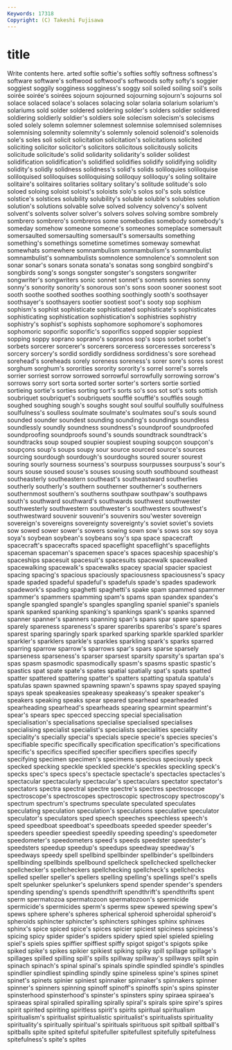 ```yaml
---
Keywords: 17318 
Copyright: (C) Takeshi Fujisawa
---
```


# title

Write contents here.
arted softie softie's softies softly
softness softness's software software's softwood softwood's softwoods softy softy's soggier
soggiest soggily sogginess sogginess's soggy soil soiled soiling soil's soils
soirée soirée's soirées sojourn sojourned sojourning sojourn's sojourns sol solace
solaced solace's solaces solacing solar solaria solarium solarium's solariums sold
solder soldered soldering solder's solders soldier soldiered soldiering soldierly soldier's
soldiers sole solecism solecism's solecisms soled solely solemn solemner solemnest
solemnise solemnised solemnises solemnising solemnity solemnity's solemnly solenoid solenoid's solenoids
sole's soles soli solicit solicitation solicitation's solicitations solicited soliciting solicitor
solicitor's solicitors solicitous solicitously solicits solicitude solicitude's solid solidarity solidarity's
solider solidest solidification solidification's solidified solidifies solidify solidifying solidity solidity's
solidly solidness solidness's solid's solids soliloquies soliloquise soliloquised soliloquises soliloquising
soliloquy soliloquy's soling solitaire solitaire's solitaires solitaries solitary solitary's solitude
solitude's solo soloed soloing soloist soloist's soloists solo's solos sol's
sols solstice solstice's solstices solubility solubility's soluble soluble's solubles solution
solution's solutions solvable solve solved solvency solvency's solvent solvent's solvents
solver solver's solvers solves solving sombre sombrely sombrero sombrero's sombreros
some somebodies somebody somebody's someday somehow someone someone's someones someplace
somersault somersaulted somersaulting somersault's somersaults something something's somethings sometime sometimes
someway somewhat somewhats somewhere somnambulism somnambulism's somnambulist somnambulist's somnambulists somnolence
somnolence's somnolent son sonar sonar's sonars sonata sonata's sonatas song
songbird songbird's songbirds song's songs songster songster's songsters songwriter songwriter's
songwriters sonic sonnet sonnet's sonnets sonnies sonny sonny's sonority sonority's
sonorous son's sons soon sooner soonest soot sooth soothe soothed
soothes soothing soothingly sooth's soothsayer soothsayer's soothsayers sootier sootiest soot's
sooty sop sophism sophism's sophist sophisticate sophisticated sophisticate's sophisticates sophisticating
sophistication sophistication's sophistries sophistry sophistry's sophist's sophists sophomore sophomore's sophomores
sophomoric soporific soporific's soporifics sopped soppier soppiest sopping soppy soprano
soprano's sopranos sop's sops sorbet sorbet's sorbets sorcerer sorcerer's sorcerers
sorceress sorceresses sorceress's sorcery sorcery's sordid sordidly sordidness sordidness's sore
sorehead sorehead's soreheads sorely soreness soreness's sorer sore's sores sorest
sorghum sorghum's sororities sorority sorority's sorrel sorrel's sorrels sorrier sorriest
sorrow sorrowed sorrowful sorrowfully sorrowing sorrow's sorrows sorry sort sorta
sorted sorter sorter's sorters sortie sortied sortieing sortie's sorties sorting
sort's sorts so's sos sot sot's sots sottish soubriquet soubriquet's
soubriquets soufflé soufflé's soufflés sough soughed soughing sough's soughs sought
soul soulful soulfully soulfulness soulfulness's soulless soulmate soulmate's soulmates soul's
souls sound sounded sounder soundest sounding sounding's soundings soundless soundlessly
soundly soundness soundness's soundproof soundproofed soundproofing soundproofs sound's sounds soundtrack
soundtrack's soundtracks soup souped soupier soupiest souping soupçon soupçon's soupçons
soup's soups soupy sour source sourced source's sources sourcing sourdough
sourdough's sourdoughs soured sourer sourest souring sourly sourness sourness's sourpuss
sourpusses sourpuss's sour's sours souse soused souse's souses sousing south
southbound southeast southeasterly southeastern southeast's southeastward southerlies southerly southerly's southern
southerner southerner's southerners southernmost southern's southerns southpaw southpaw's southpaws south's
southward southward's southwards southwest southwester southwesterly southwestern southwester's southwesters southwest's
southwestward souvenir souvenir's souvenirs sou'wester sovereign sovereign's sovereigns sovereignty sovereignty's
soviet soviet's soviets sow sowed sower sower's sowers sowing sown
sow's sows sox soy soya soya's soybean soybean's soybeans soy's
spa space spacecraft spacecraft's spacecrafts spaced spaceflight spaceflight's spaceflights spaceman
spaceman's spacemen space's spaces spaceship spaceship's spaceships spacesuit spacesuit's spacesuits
spacewalk spacewalked spacewalking spacewalk's spacewalks spacey spacial spacier spaciest spacing
spacing's spacious spaciously spaciousness spaciousness's spacy spade spaded spadeful spadeful's
spadefuls spade's spades spadework spadework's spading spaghetti spaghetti's spake spam
spammed spammer spammer's spammers spamming spam's spams span spandex spandex's
spangle spangled spangle's spangles spangling spaniel spaniel's spaniels spank spanked
spanking spanking's spankings spank's spanks spanned spanner spanner's spanners spanning
span's spans spar spare spared sparely spareness spareness's sparer spareribs
spareribs's spare's spares sparest sparing sparingly spark sparked sparking sparkle
sparkled sparkler sparkler's sparklers sparkle's sparkles sparkling spark's sparks sparred
sparring sparrow sparrow's sparrows spar's spars sparse sparsely sparseness sparseness's
sparser sparsest sparsity sparsity's spartan spa's spas spasm spasmodic spasmodically
spasm's spasms spastic spastic's spastics spat spate spate's spates spatial
spatially spat's spats spatted spatter spattered spattering spatter's spatters spatting
spatula spatula's spatulas spawn spawned spawning spawn's spawns spay spayed
spaying spays speak speakeasies speakeasy speakeasy's speaker speaker's speakers speaking
speaks spear speared spearhead spearheaded spearheading spearhead's spearheads spearing spearmint
spearmint's spear's spears spec specced speccing special specialisation specialisation's specialisations
specialise specialised specialises specialising specialist specialist's specialists specialities speciality speciality's
specially special's specials specie specie's species species's specifiable specific specifically
specification specification's specifications specific's specifics specified specifier specifiers specifies specify
specifying specimen specimen's specimens specious speciously speck specked specking speckle
speckled speckle's speckles speckling speck's specks spec's specs specs's spectacle
spectacle's spectacles spectacles's spectacular spectacularly spectacular's spectaculars spectator spectator's spectators
spectra spectral spectre spectre's spectres spectroscope spectroscope's spectroscopes spectroscopic spectroscopy
spectroscopy's spectrum spectrum's spectrums speculate speculated speculates speculating speculation speculation's
speculations speculative speculator speculator's speculators sped speech speeches speechless speech's
speed speedboat speedboat's speedboats speeded speeder speeder's speeders speedier speediest
speedily speeding speeding's speedometer speedometer's speedometers speed's speeds speedster speedster's
speedsters speedup speedup's speedups speedway speedway's speedways speedy spell spellbind
spellbinder spellbinder's spellbinders spellbinding spellbinds spellbound spellcheck spellchecked spellchecker spellchecker's
spellcheckers spellchecking spellcheck's spellchecks spelled speller speller's spellers spelling spelling's
spellings spell's spells spelt spelunker spelunker's spelunkers spend spender spender's
spenders spending spending's spends spendthrift spendthrift's spendthrifts spent sperm spermatozoa
spermatozoon spermatozoon's spermicide spermicide's spermicides sperm's sperms spew spewed spewing
spew's spews sphere sphere's spheres spherical spheroid spheroidal spheroid's spheroids
sphincter sphincter's sphincters sphinges sphinx sphinxes sphinx's spice spiced spice's
spices spicier spiciest spiciness spiciness's spicing spicy spider spider's spiders
spidery spied spiel spieled spieling spiel's spiels spies spiffier spiffiest
spiffy spigot spigot's spigots spike spiked spike's spikes spikier spikiest
spiking spiky spill spillage spillage's spillages spilled spilling spill's spills
spillway spillway's spillways spilt spin spinach spinach's spinal spinal's spinals
spindle spindled spindle's spindles spindlier spindliest spindling spindly spine spineless
spine's spines spinet spinet's spinets spinier spiniest spinnaker spinnaker's spinnakers
spinner spinner's spinners spinning spinoff spinoff's spinoffs spin's spins spinster
spinsterhood spinsterhood's spinster's spinsters spiny spiraea spiraea's spiraeas spiral spiralled
spiralling spirally spiral's spirals spire spire's spires spirit spirited spiriting
spiritless spirit's spirits spiritual spiritualism spiritualism's spiritualist spiritualistic spiritualist's spiritualists
spirituality spirituality's spiritually spiritual's spirituals spirituous spit spitball spitball's spitballs
spite spited spiteful spitefuller spitefullest spitefully spitefulness spitefulness's spite's spites
